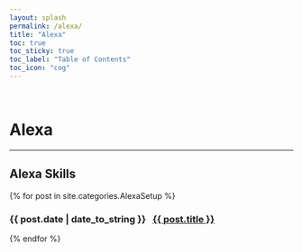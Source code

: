 ```yaml
---
layout: splash
permalink: /alexa/
title: "Alexa"
toc: true
toc_sticky: true
toc_label: "Table of Contents"
toc_icon: "cog"
---
```

<br>

# Alexa
<hr>

## Alexa Skills
{% for post in site.categories.AlexaSetup %}
  <h3>
    <span>{{ post.date | date_to_string }}</span> &nbsp;
    <a href="{{ post.url }}">{{ post.title }}</a>
  </h3>
{% endfor %}